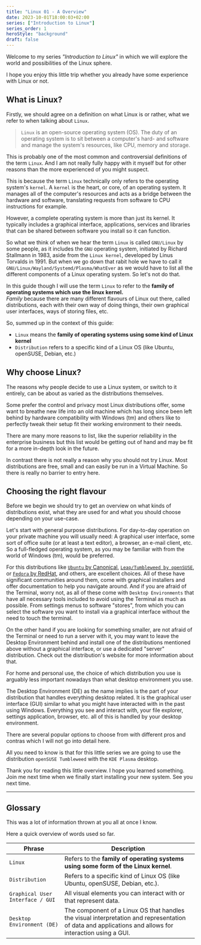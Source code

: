 ```yaml
---
title: "Linux 01 - A Overview"
date: 2023-10-01T18:00:03+02:00
series: ["Introduction to Linux"]
series_order: 1
heroStyle: "background"
draft: false
---
```


Welcome to my series *"Introduction to Linux"* in which we will explore the world and possibilities of the Linux sphere.

I hope you enjoy this little trip whether you already have some experience with Linux or not.

## What is Linux?

Firstly, we should agree on a definition on what Linux is or rather, what we refer to when talking about `Linux`.

> `Linux` is an open-source operating system (OS). The duty of an operating system is to sit between a computer's hard-
> and software and manage the system's resources, like CPU, memory and storage.

This is probably one of the most common and controversial definitions of the term `Linux`. And I am not really fully
happy with it myself but for other reasons than the more experienced of you might suspect.

This is because the term `Linux` technically only refers to the operating system's `kernel`. A `kernel` is the heart, or
core, of an operating system. It manages all of the computer's resources and acts as a bridge between the hardware and
software, translating requests from software to CPU instructions for example.

However, a complete operating system is more than just its kernel. It typically includes a graphical interface, applications,
services and libraries that can be shared between software you install so it can function.

So what we think of when we hear the term `Linux` is called `GNU/Linux` by some people, as it includes the `GNU` operating system,
initiated by Richard Stallmann in 1983, aside from the `Linux kernel`, developed by Linus Torvalds in 1991. But when
we go down that rabit hole we have to call it `GNU/Linux/Wayland/Systemd/Plasma/WhatEver` as we would have to list
all the different components of a Linux operating system. So let's not do that.

In this guide though I will use the term `Linux` to refer to the **family of operating systems which use the linux kernel.**<br>
*Family* because there are many different flavours of Linux out there, called distributions, each with their own way
of doing things, their own graphical user interfaces, ways of storing files, etc.

So, summed up in the context of this guide:

- `Linux` means the **family of operating systems using some kind of Linux kernel**
- `Distribution` refers to a specific kind of a Linux OS (like Ubuntu, openSUSE, Debian, etc.)

## Why choose Linux?

The reasons why people decide to use a Linux system, or switch to it entirely, can be about as varied as the distributions
themselves.

Some prefer the control and privacy most Linux distributions offer, some want to breathe new life into an old machine
which has long since been left behind by hardware compatibility with Windows (tm) and others like to perfectly
tweak their setup fit their working environment to their needs.

There are many more reasons to list, like the superior reliability in the enterprise business but this list
would be getting out of hand and may be fit for a more in-depth look in the future.

In contrast there is not really a reason why you should not try Linux. Most distributions are free, small and can easily
be run in a Virtual Machine. So there is really no barrier to entry here.

## Choosing the right flavour

Before we begin we should try to get an overview on what kinds of distributions exist, what they are used for and
what you should choose depending on your use-case.

Let's start with general purpose distributions. For day-to-day operation on your private machine you will usually need:
A graphical user interface, some sort of office suite (or at least a text editor), a browser, an e-mail client, etc.<br>
So a full-fledged operating system, as you may be familiar with from the world of Windows (tm), would be preferred.

For this distributions like [`Ubuntu` by Canonical](https://ubuntu.com/download/desktop), [`Leap/Tumbleweed by openSUSE`](https://get.opensuse.org/desktop/),
or [`Fedora` by RedHat](https://fedoraproject.org/), and others, are excellent choices. All of these have significant
communities around them, come with graphical installers and offer documentation to help you navigate around. And if you
are afraid of the Terminal, worry not, as all of these come with `Desktop Environments` that have all necessary tools
included to avoid using the Terminal as much as possible. From settings menus to software "stores", from which you can
select the software you want to install via a graphical interface without the need to touch the terminal.

On the other hand if you are looking for something smaller, are not afraid of the Terminal or need to run a server with
it, you may want to leave the Desktop Environment behind and install one of the distributions mentioned above without
a graphical interface, or use a dedicated "server" distribution. Check out the distribution's website for more
information about that.

For home and personal use, the choice of which distribution you use is arguably less important nowadays than what
desktop environment you use.

The Desktop Environment (DE) as the name implies is the part of your distribution that handles everything desktop related.
It is the graphical user interface (GUI) similar to what you might have interacted with in the past using Windows.
Everything you see and interact with, your file explorer, settings application, browser, etc. all of this is handled
by your desktop environment.

There are several popular options to choose from with different pros and contras which I will not go into detail here.

All you need to know is that for this little series we are going to use the distribution `openSUSE Tumbleweed` with the
`KDE Plasma` desktop.

Thank you for reading this little overview. I hope you learned something. Join me next time when we finally start
installing your new system. See you next time.

---

## Glossary

This was a lot of information thrown at you all at once I know.

Here a quick overview of words used so far.

|Phrase|Description|
|-|-|
|`Linux`|Refers to the **family of operating systems using some form of the Linux kernel**.|
|`Distribution`|Refers to a specific kind of Linux OS (like Ubuntu, openSUSE, Debian, etc.).|
|`Graphical User Interface / GUI`|All visual elements you can interact with or that represent data.|
|`Desktop Environment (DE)`|The component of a Linux OS that handles the visual interpretation and representation of data and applications and allows for interaction using a GUI.|